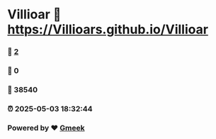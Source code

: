 # Villioar :link: https://Villioars.github.io/Villioar 
### :page_facing_up: [2](https://Villioars.github.io/Villioar/tag.html) 
### :speech_balloon: 0 
### :hibiscus: 38540 
### :alarm_clock: 2025-05-03 18:32:44 
### Powered by :heart: [Gmeek](https://github.com/Meekdai/Gmeek)
